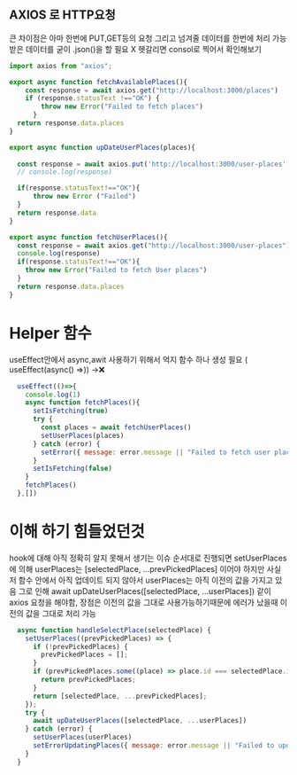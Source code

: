 ## AXIOS 로 HTTP요청
큰 차이점은 아마 한번에 PUT,GET등의 요청 그리고 넘겨줄 데이터를 한번에 처리 가능 
받은 데이터를 굳이 .json()을 할 필요 X 
헷갈리면 consol로 찍어서 확인해보기
```javascript
import axios from "axios";

export async function fetchAvailablePlaces(){
    const response = await axios.get("http://localhost:3000/places")
    if (response.statusText !=="OK") {
        throw new Error("Failed to fetch places")
      }
  return response.data.places
}

export async function upDateUserPlaces(places){
    
  const response = await axios.put('http://localhost:3000/user-places',{places})
  // console.log(response)

  if(response.statusText!=="OK"){
      throw new Error ("Failed")
  }
  return response.data
}

export async function fetchUserPlaces(){
  const response = await axios.get("http://localhost:3000/user-places")
  console.log(response)
  if(response.statusText!=="OK"){
    throw new Error("Failed to fetch User places")
  }
  return response.data.places
}
```
# Helper 함수 
useEffect안에서 async,awit 사용하기 위해서 억지 함수 하나 생성 필요 ( useEffect(async() =>)) ->❌
```javascript 
  useEffect(()=>{
    console.log(1)
    async function fetchPlaces(){
      setIsFetching(true)
      try {
        const places = await fetchUserPlaces()
        setUserPlaces(places)
      } catch (error) {
        setError({ message: error.message || "Failed to fetch user places" })
      }
      setIsFetching(false)
    }
    fetchPlaces()
  },[])

```

# 이해 하기 힘들었던것
hook에 대해 아직 정확히 알지 못해서 생기는 이슈
순서대로 진행되면 setUserPlaces에 의해 userPlaces는 [selectedPlace, ...prevPickedPlaces] 이어야 하지만 사실 저 함수 안에서 아직 업데이트 되지 않아서 userPlaces는 아직 이전의 값을 가지고 있음 그로 인해 await upDateUserPlaces([selectedPlace, ...userPlaces]) 같이 axios 요청을 해야함, 장점은 이전의 값을 그대로 사용가능하기때문에 에러가 났을때 이전의 값을 그대로 처리 가능
```javascript
  async function handleSelectPlace(selectedPlace) {
    setUserPlaces((prevPickedPlaces) => {
      if (!prevPickedPlaces) {
        prevPickedPlaces = [];
      }
      if (prevPickedPlaces.some((place) => place.id === selectedPlace.id)) {
        return prevPickedPlaces;
      }
      return [selectedPlace, ...prevPickedPlaces];
    });
    try {
      await upDateUserPlaces([selectedPlace, ...userPlaces])
    } catch (error) {
      setUserPlaces(userPlaces)
      setErrorUpdatingPlaces({ message: error.message || "Failed to update places." })
    }
  }

```
